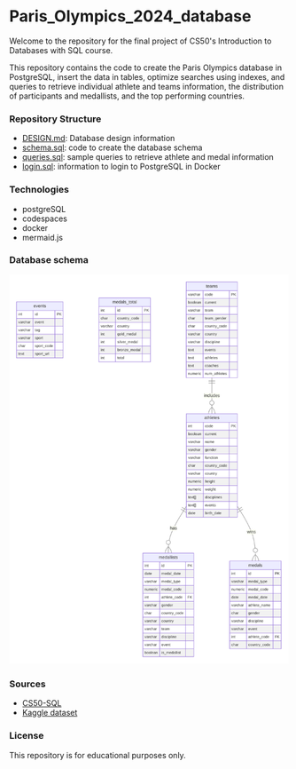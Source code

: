 # Paris_Olympics_2024_database
Welcome to the repository for the final project of CS50's Introduction to Databases with SQL course.

This repository contains the code to create the Paris Olympics database in PostgreSQL, insert the data in tables, optimize searches using indexes, and queries to retrieve individual athlete and teams information, the distribution of participants and medallists, and the top performing countries.

### Repository Structure
- [DESIGN.md](DESIGN.md): Database design information
- [schema.sql](schema.sql): code to create the database schema
- [queries.sql](queries.md): sample queries to retrieve athlete and medal information
- [login.sql](login.sql): information to login to PostgreSQL in Docker

### Technologies
- postgreSQL
- codespaces
- docker
- mermaid.js

### Database schema
![ER Diagram](diagram.svg)

### Sources
- [CS50-SQL](https://cs50.harvard.edu/sql/2024/)
- [Kaggle dataset](https://www.kaggle.com/datasets/piterfm/paris-2024-olympic-summer-games)

### License
This repository is for educational purposes only.

